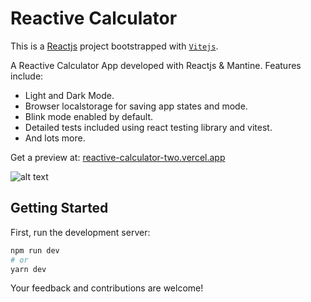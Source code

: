# Reactive Calculator

This is a [Reactjs](https://react.dev/) project bootstrapped with [`Vitejs`](https://vitejs.dev).

A Reactive Calculator App developed with Reactjs & Mantine. Features include:

- Light and Dark Mode.
- Browser localstorage for saving app states and mode.
- Blink mode enabled by default.
- Detailed tests included using react testing library and vitest.
- And lots more.

Get a preview at:
[reactive-calculator-two.vercel.app](https://reactive-calculator-two.vercel.app/)

![alt text](https://github.com/realvincentuche/reactive-calculator/blob/b1ce21adae4c7f4bc8c26911a80de06a8bd2af9c/public/reactive-calculator.png)

## Getting Started

First, run the development server:

```bash
npm run dev
# or
yarn dev
```

Your feedback and contributions are welcome!
